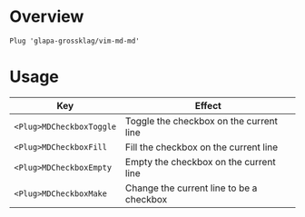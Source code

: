 # Overview

```
Plug 'glapa-grossklag/vim-md-md'
```

# Usage

| Key                      | Effect                                   |
| ------------------------ | ---------------------------------------- |
| `<Plug>MDCheckboxToggle` | Toggle the checkbox on the current line  |
| `<Plug>MDCheckboxFill`   | Fill the checkbox on the current line    |
| `<Plug>MDCheckboxEmpty`  | Empty the checkbox on the current line   |
| `<Plug>MDCheckboxMake`   | Change the current line to be a checkbox |
